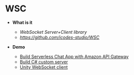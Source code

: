 # WSC

- **What is it**
    - *WebSocket Server+Client library*
    - *https://github.com/icodes-studio/WSC*

- **Demo**
    - [Build Serverless Chat App with Amazon API Gateway](https://github.com/icodes-studio/WSC/blob/main/A/README.md)
    - [Build C# custom server](https://github.com/icodes-studio/WSC/blob/main/S/README.md)
    - [Unity WebSocket client](https://github.com/icodes-studio/WSC/blob/main/C/README.md)
